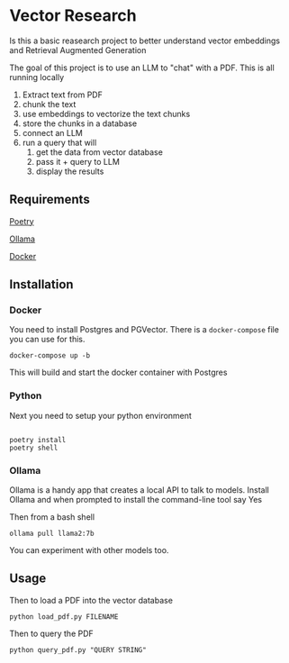 # Vector Research

Is this a basic reasearch project to better understand vector embeddings and Retrieval Augmented Generation

The goal of this project is to use an LLM to "chat" with a PDF.
This is all running locally

1. Extract text from PDF
2. chunk the text
3. use embeddings to vectorize the text chunks
4. store the chunks in a database
5. connect an LLM
6. run a query that will
   1. get the data from vector database
   2. pass it + query to LLM
   3. display the results

## Requirements

[Poetry](https://python-poetry.org/)

[Ollama](https://ollama.ai)

[Docker](https://www.docker.com/)

## Installation

### Docker

You need to install Postgres and PGVector. There is a `docker-compose` file you can use for this.

```shell
docker-compose up -b
```
This will build and start the docker container with Postgres

### Python

Next you need to setup your python environment

```shell

poetry install
poetry shell

```
### Ollama

Ollama is a handy app that creates a local API to talk to models. 
Install Ollama and when prompted to install the command-line tool say Yes

Then from a bash shell

`ollama pull llama2:7b`

You can experiment with other models too.

## Usage
Then to load a PDF into the vector database

`python load_pdf.py FILENAME`

Then to query the PDF

`python query_pdf.py "QUERY STRING"`

